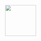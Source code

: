 <img src="https://static-cdn.jtvnw.net/emoticons/v2/emotesv2_1cc0ed1502d642d9b56a3a7884b0bb0f/animated/light/3.0" style="vertical-align: middle; width: 100; height: 100;">